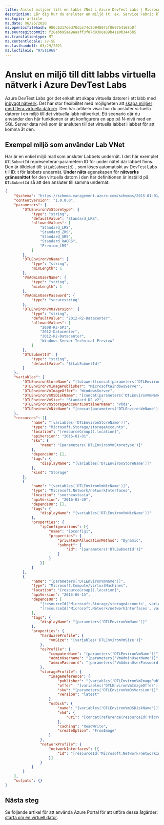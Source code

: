 ```yaml
---
title: Anslut miljöer till en labbs VNet i Azure DevTest Labs | Microsoft Docs
description: Lär dig hur du ansluter en miljö (t. ex. Service Fabric kluster) till ditt labbs virtuella nätverk i Azure DevTest Labs
ms.topic: article
ms.date: 06/26/2020
ms.openlocfilehash: 980c6317ded70db374c2b948075f060754168b0f
ms.sourcegitcommit: f28ebb95ae9aaaff3f87d8388a09b41e0b3445b5
ms.translationtype: MT
ms.contentlocale: sv-SE
ms.lasthandoff: 03/29/2021
ms.locfileid: "97511968"
---
```

# <a name="connect-an-environment-to-your-labs-virtual-network-in-azure-devtest-labs"></a>Anslut en miljö till ditt labbs virtuella nätverk i Azure DevTest Labs
Azure DevTest Labs gör det enkelt att skapa virtuella datorer i ett labb med [inbyggt nätverk](devtest-lab-configure-vnet.md). Det har stor flexibilitet med möjligheten att [skapa miljöer med flera virtuella datorer](devtest-lab-test-env.md). Den här artikeln visar hur du ansluter virtuella datorer i en miljö till det virtuella labb nätverket. Ett scenario där du använder den här funktionen är att konfigurera en app på N-nivå med en SQL Server data nivå som är ansluten till det virtuella labbet i labbet för att komma åt den.  

## <a name="sample-environment-that-uses-lab-vnet"></a>Exempel miljö som använder Lab VNet
Här är en enkel miljö mall som ansluter Labbets undernät. I det här exemplet `DTLSubnetId` representerar-parametern ID för under nätet där labbet finns. Den är tilldelad till: `$(LabSubnetId)` , som löses automatiskt av DevTest Labs till ID: t för labbets undernät. **Under näts** egenskapen för **nätverks gränssnittet** för den virtuella datorn i den här definitionen är inställd på `DTLSubnetId` så att den ansluter till samma undernät. 

```json
{
    "$schema": "https://schema.management.azure.com/schemas/2015-01-01/deploymentTemplate.json#",
    "contentVersion": "1.0.0.0",
    "parameters": {
        "DTLEnvironVmStoretype": {
            "type": "string",
            "defaultValue": "Standard_LRS",
            "allowedValues": [
                "Standard_LRS",
                "Standard_ZRS",
                "Standard_GRS",
                "Standard_RAGRS",
                "Premium_LRS"
            ]
        },
        "DTLEnvironVmName": {
            "type": "string",
            "minLength": 1
        },
        "VmAdminUserName": {
            "type": "string",
            "minLength": 1
        },
        "VmAdminUserPassword": {
            "type": "securestring"
        },
        "DTLEnvironVmOsVersion": {
            "type": "string",
            "defaultValue": "2012-R2-Datacenter",
            "allowedValues": [
                "2008-R2-SP1",
                "2012-Datacenter",
                "2012-R2-Datacenter",
                "Windows-Server-Technical-Preview"
            ]
        },
        "DTLSubnetId": {
            "type": "string",
            "defaultValue": "$(LabSubnetId)"
        }
    },
    "variables": {
        "DTLEnvironStoreName": "[toLower([concat(parameters('DTLEnvironVmName'), 'storename')])]",
        "DTLEnvironVmImagePublisher": "MicrosoftWindowsServer",
        "DTLEnvironVmImageOffer": "WindowsServer",
        "DTLEnvironVmOSDiskName": "[concat(parameters('DTLEnvironVmName'), 'OSDisk')]",
        "DTLEnvironVmSize": "Standard_D2_v2",
        "DTLEnvironVmStorageAccountContainerName": "vhds",
        "DTLEnvironVmNicName": "[concat(parameters('DTLEnvironVmName'), 'NetworkInterface')]"
    },
    "resources": [{
            "name": "[variables('DTLEnvironStoreName')]",
            "type": "Microsoft.Storage/storageAccounts",
            "location": "[resourceGroup().location]",
            "apiVersion": "2016-01-01",
            "sku": {
                "name": "[parameters('DTLEnvironVmStoretype')]"
            },
            "dependsOn": [],
            "tags": {
                "displayName": "[variables('DTLEnvironStoreName')]"
            },
            "kind": "Storage"
        },
        {
            "name": "[variables('DTLEnvironVmNicName')]",
            "type": "Microsoft.Network/networkInterfaces",
            "location": "southeastasia",
            "apiVersion": "2016-03-30",
            "dependsOn": [],
            "tags": {
                "displayName": "[variables('DTLEnvironVmNicName')]"
            },
            "properties": {
                "ipConfigurations": [{
                    "name": "ipconfig1",
                    "properties": {
                        "privateIPAllocationMethod": "Dynamic",
                        "subnet": {
                            "id": "[parameters('DTLSubnetId')]"
                        }
                    }
                }]
            }
        },
        {
            "name": "[parameters('DTLEnvironVmName')]",
            "type": "Microsoft.Compute/virtualMachines",
            "location": "[resourceGroup().location]",
            "apiVersion": "2015-06-15",
            "dependsOn": [
                "[resourceId('Microsoft.Storage/storageAccounts', variables('DTLEnvironStoreName'))]",
                "[resourceId('Microsoft.Network/networkInterfaces', variables('DTLEnvironVmNicName'))]"
            ],
            "tags": {
                "displayName": "[parameters('DTLEnvironVmName')]"
            },
            "properties": {
                "hardwareProfile": {
                    "vmSize": "[variables('DTLEnvironVmSize')]"
                },
                "osProfile": {
                    "computerName": "[parameters('DTLEnvironVmName')]",
                    "adminUsername": "[parameters('VmAdminUserName')]",
                    "adminPassword": "[parameters('VmAdminUserPassword')]"
                },
                "storageProfile": {
                    "imageReference": {
                        "publisher": "[variables('DTLEnvironVmImagePublisher')]",
                        "offer": "[variables('DTLEnvironVmImageOffer')]",
                        "sku": "[parameters('DTLEnvironVmOsVersion')]",
                        "version": "latest"
                    },
                    "osDisk": {
                        "name": "[variables('DTLEnvironVmOSDiskName')]",
                        "vhd": {
                            "uri": "[concat(reference(resourceId('Microsoft.Storage/storageAccounts', variables('DTLEnvironStoreName')), '2016-01-01').primaryEndpoints.blob, variables('DTLEnvironVmStorageAccountContainerName'), '/', variables('DTLEnvironVmOSDiskName'), '.vhd')]"
                        },
                        "caching": "ReadWrite",
                        "createOption": "FromImage"
                    }
                },
                "networkProfile": {
                    "networkInterfaces": [{
                        "id": "[resourceId('Microsoft.Network/networkInterfaces', variables('DTLEnvironVmNicName'))]"
                    }]
                }
            }
        }
    ],
    "outputs": {}
}
```

## <a name="next-steps"></a>Nästa steg
Se följande artikel för att använda Azure Portal för att utföra dessa åtgärder: [starta om en virtuell dator](devtest-lab-restart-vm.md).